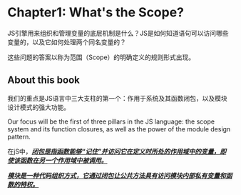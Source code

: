 # Chapter1: What's the Scope?

JS引擎用来组织和管理变量的底层机制是什么？JS是如何知道语句可以访问哪些变量的，以及它如何处理两个同名变量的？

这些问题的答案以称为范围（Scope）的明确定义的规则形式出现。

## About this book

我们的重点是JS语言中三大支柱的第一个：作用于系统及其函数闭包，以及模块设计模式的强大功能。

Our focus will be the first of three pillars in the JS language: the scope system and its function closures, as well as the power of the module design pattern.

在jS中，**<u>*闭包是指函数能够“记住”并访问它在定义时所处的作用域中的变量，即使该函数在另一个作用域中被调用。*</u>**

**<u>*模块是一种代码组织方式，它通过闭包让公共方法具有访问模块内部私有变量和函数的特权。*</u>**



